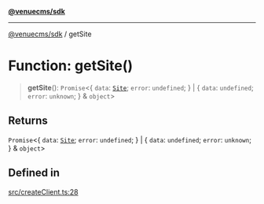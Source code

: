 [**@venuecms/sdk**](../README.md)

***

[@venuecms/sdk](../README.md) / getSite

# Function: getSite()

> **getSite**(): `Promise`\<\{ `data`: [`Site`](../type-aliases/Site.md); `error`: `undefined`; \} \| \{ `data`: `undefined`; `error`: `unknown`; \} & `object`\>

## Returns

`Promise`\<\{ `data`: [`Site`](../type-aliases/Site.md); `error`: `undefined`; \} \| \{ `data`: `undefined`; `error`: `unknown`; \} & `object`\>

## Defined in

[src/createClient.ts:28](https://github.com/venuecms/sdk/blob/a3bf0842ec96c76796c1e38dad50663c7f41ebc3/src/createClient.ts#L28)
